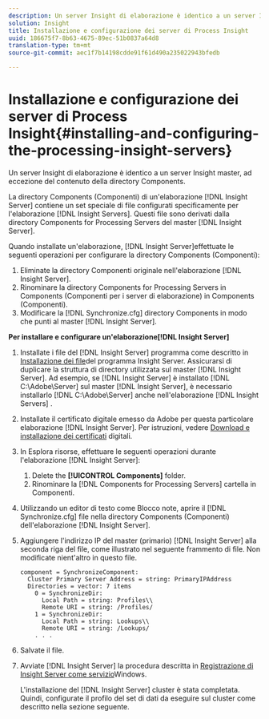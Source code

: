 ```yaml
---
description: Un server Insight di elaborazione è identico a un server Insight master, ad eccezione del contenuto della directory Components.
solution: Insight
title: Installazione e configurazione dei server di Process Insight
uuid: 186675f7-8b63-4675-89ec-51b0837a64d8
translation-type: tm+mt
source-git-commit: aec1f7b14198cdde91f61d490a235022943bfedb

---
```



# Installazione e configurazione dei server di Process Insight{#installing-and-configuring-the-processing-insight-servers}

Un server Insight di elaborazione è identico a un server Insight master, ad eccezione del contenuto della directory Components.

La directory Components (Componenti) di un&#39;elaborazione [!DNL Insight Server] contiene un set speciale di file configurati specificamente per l&#39;elaborazione [!DNL Insight Servers]. Questi file sono derivati dalla directory Components for Processing Servers del master [!DNL Insight Server].

Quando installate un&#39;elaborazione, [!DNL Insight Server]effettuate le seguenti operazioni per configurare la directory Components (Componenti):

1. Eliminate la directory Componenti originale nell&#39;elaborazione [!DNL Insight Server].
1. Rinominare la directory Components for Processing Servers in Components (Componenti per i server di elaborazione) in Components (Componenti).
1. Modificare la [!DNL Synchronize.cfg] directory Components in modo che punti al master [!DNL Insight Server].

**Per installare e configurare un&#39;elaborazione[!DNL Insight Server]**

1. Installate i file del [!DNL Insight Server] programma come descritto in [Installazione dei file](../../../../../../home/c-inst-svr/c-install-ins-svr/t-install-proc-inst-svr-dpu/t-install-prgm-files.md#task-1e6251fd39714186baa40d38f23d0088)del programma Insight Server. Assicurarsi di duplicare la struttura di directory utilizzata sul master [!DNL Insight Server]. Ad esempio, se [!DNL Insight Server] è installato [!DNL C:\Adobe\Server] sul master [!DNL Insight Server], è necessario installarlo [!DNL C:\Adobe\Server] anche nell&#39;elaborazione [!DNL Insight Servers] .
1. Installate il certificato digitale emesso da Adobe per questa particolare elaborazione [!DNL Insight Server]. Per istruzioni, vedere [Download e installazione dei certificati](../../../../../../home/c-inst-svr/c-install-ins-svr/t-install-proc-inst-svr-dpu/c-dnld-dgtl-cert/c-dnld-dgtl-cert.md#concept-4f79c240492f4e52b6375b4b3bbefa17) digitali.
1. In Esplora risorse, effettuare le seguenti operazioni durante l&#39;elaborazione [!DNL Insight Server]:

   1. Delete the **[!UICONTROL Components]** folder.
   1. Rinominare la [!DNL Components for Processing Servers] cartella in Componenti.

1. Utilizzando un editor di testo come Blocco note, aprire il [!DNL Synchronize.cfg] file nella directory Components (Componenti) dell&#39;elaborazione [!DNL Insight Server].
1. Aggiungere l&#39;indirizzo IP del master (primario) [!DNL Insight Server] alla seconda riga del file, come illustrato nel seguente frammento di file. Non modificate nient&#39;altro in questo file.

   ```
   component = SynchronizeComponent:
     Cluster Primary Server Address = string: PrimaryIPAddress
     Directories = vector: 7 items
       0 = SynchronizeDir:
         Local Path = string: Profiles\\
         Remote URI = string: /Profiles/
       1 = SynchronizeDir:
         Local Path = string: Lookups\\
         Remote URI = string: /Lookups/
       . . .
   ```

1. Salvate il file.
1. Avviate [!DNL Insight Server] la procedura descritta in [Registrazione di Insight Server come servizio](../../../../../../home/c-inst-svr/c-install-ins-svr/t-install-proc-inst-svr-dpu/c-reg-wdws-svc.md#concept-f2c7aa891d544a2595aa01d0d796a540)Windows.

   L&#39;installazione del [!DNL Insight Server] cluster è stata completata. Quindi, configurate il profilo del set di dati da eseguire sul cluster come descritto nella sezione seguente.

